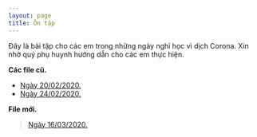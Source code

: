 ```yaml
---
layout: page
title: Ôn tập
---
```


Đây là bài tập cho các em trong những ngày nghỉ học vì dịch Corona. Xin nhờ quý phụ huynh hướng dẫn cho các em thực hiện.

**Các file cũ.**
* [Ngày 20/02/2020.](review/20200220.html)
* [Ngày 24/02/2020.](review/20200224.html)

**File mới.**
> [Ngày 16/03/2020.](review/20200316.html)
